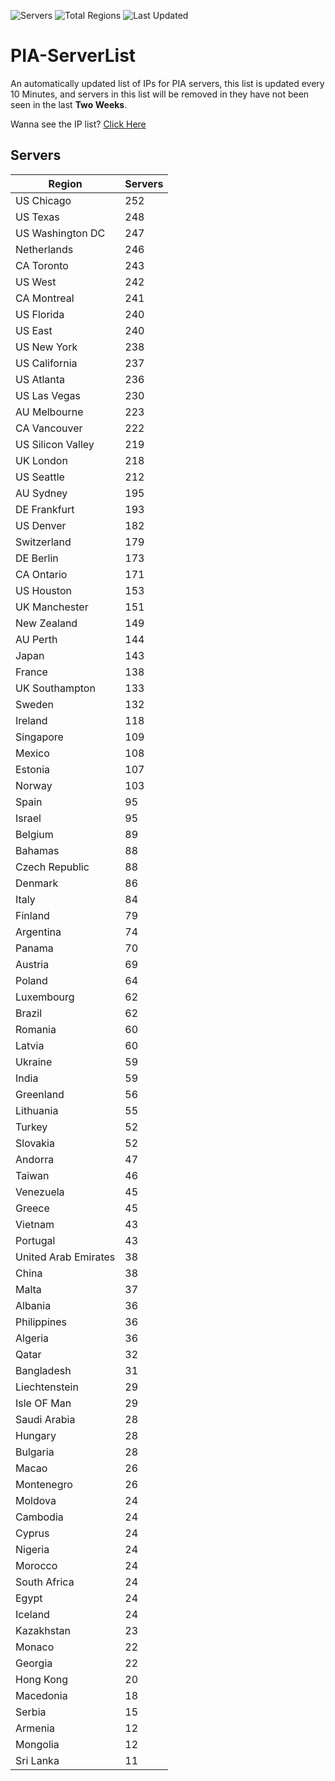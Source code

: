 ![Servers](https://img.shields.io/badge/Servers-9,667-darkgreen)
![Total Regions](https://img.shields.io/badge/Total_Regions-97-darkgreen)
![Last Updated](https://img.shields.io/badge/Last_Updated-December_14_2024_07:31_EST-darkgreen)

# PIA-ServerList
An automatically updated list of IPs for PIA servers, this list is updated every 10 Minutes, and servers in this list will be removed in they have not been seen in the last **Two Weeks**.

Wanna see the IP list? [Click Here](./servers.json)

## Servers
| Region               | Servers |
|----------------------|---------|
| US Chicago | 252 |
| US Texas | 248 |
| US Washington DC | 247 |
| Netherlands | 246 |
| CA Toronto | 243 |
| US West | 242 |
| CA Montreal | 241 |
| US Florida | 240 |
| US East | 240 |
| US New York | 238 |
| US California | 237 |
| US Atlanta | 236 |
| US Las Vegas | 230 |
| AU Melbourne | 223 |
| CA Vancouver | 222 |
| US Silicon Valley | 219 |
| UK London | 218 |
| US Seattle | 212 |
| AU Sydney | 195 |
| DE Frankfurt | 193 |
| US Denver | 182 |
| Switzerland | 179 |
| DE Berlin | 173 |
| CA Ontario | 171 |
| US Houston | 153 |
| UK Manchester | 151 |
| New Zealand | 149 |
| AU Perth | 144 |
| Japan | 143 |
| France | 138 |
| UK Southampton | 133 |
| Sweden | 132 |
| Ireland | 118 |
| Singapore | 109 |
| Mexico | 108 |
| Estonia | 107 |
| Norway | 103 |
| Spain | 95 |
| Israel | 95 |
| Belgium | 89 |
| Bahamas | 88 |
| Czech Republic | 88 |
| Denmark | 86 |
| Italy | 84 |
| Finland | 79 |
| Argentina | 74 |
| Panama | 70 |
| Austria | 69 |
| Poland | 64 |
| Luxembourg | 62 |
| Brazil | 62 |
| Romania | 60 |
| Latvia | 60 |
| Ukraine | 59 |
| India | 59 |
| Greenland | 56 |
| Lithuania | 55 |
| Turkey | 52 |
| Slovakia | 52 |
| Andorra | 47 |
| Taiwan | 46 |
| Venezuela | 45 |
| Greece | 45 |
| Vietnam | 43 |
| Portugal | 43 |
| United Arab Emirates | 38 |
| China | 38 |
| Malta | 37 |
| Albania | 36 |
| Philippines | 36 |
| Algeria | 36 |
| Qatar | 32 |
| Bangladesh | 31 |
| Liechtenstein | 29 |
| Isle OF Man | 29 |
| Saudi Arabia | 28 |
| Hungary | 28 |
| Bulgaria | 28 |
| Macao | 26 |
| Montenegro | 26 |
| Moldova | 24 |
| Cambodia | 24 |
| Cyprus | 24 |
| Nigeria | 24 |
| Morocco | 24 |
| South Africa | 24 |
| Egypt | 24 |
| Iceland | 24 |
| Kazakhstan | 23 |
| Monaco | 22 |
| Georgia | 22 |
| Hong Kong | 20 |
| Macedonia | 18 |
| Serbia | 15 |
| Armenia | 12 |
| Mongolia | 12 |
| Sri Lanka | 11 |